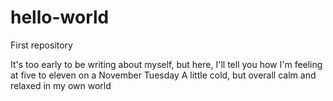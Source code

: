 # hello-world
First repository

It's too early to be writing about myself, but here, I'll tell you how I'm feeling at five to eleven on a November Tuesday
A little cold, but overall calm and relaxed in my own world
